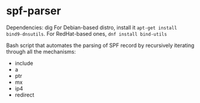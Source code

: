 # spf-parser
Dependencies: dig
For Debian-based distro, install it `apt-get install bind9-dnsutils`. For RedHat-based ones, `dnf install bind-utils`

Bash script that automates the parsing of SPF record by recursively iterating through all the mechanisms:

* include
* a
* ptr
* mx
* ip4
* redirect
